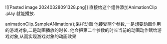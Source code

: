 ![[Pasted image 20240328091328.png]]
直接给这个组件添加AnimationClip .play 就能播放.

animationClip.SampleANimation();采样动画
他接受两个参数,一是想要动画作用的游戏对象,二是动画播放的时长.
他会把第二个参数的时长当前的动画动作赋给游戏对象,从而实现游戏对象的动画效果



